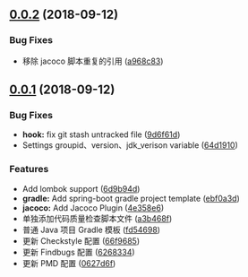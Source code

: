 <a name="0.0.2"></a>
## [0.0.2](https://github.com/nibocn/cookiecutter-java/compare/v0.0.1...v0.0.2) (2018-09-12)


### Bug Fixes

* 移除 jacoco 脚本重复的引用 ([a968c83](https://github.com/nibocn/cookiecutter-java/commit/a968c83))



<a name="0.0.1"></a>
## [0.0.1](https://github.com/nibocn/cookiecutter-java/compare/fd54698...v0.0.1) (2018-09-12)


### Bug Fixes

* **hook:** fix git stash untracked file ([9d6f61d](https://github.com/nibocn/cookiecutter-java/commit/9d6f61d))
* Settings groupid、version、jdk_verison variable ([64d1910](https://github.com/nibocn/cookiecutter-java/commit/64d1910))


### Features

* Add lombok support ([6d9b94d](https://github.com/nibocn/cookiecutter-java/commit/6d9b94d))
* **gradle:** Add spring-boot gradle project template ([ebf0a3d](https://github.com/nibocn/cookiecutter-java/commit/ebf0a3d))
* **jacoco:** Add Jacoco Plugin ([4e358e6](https://github.com/nibocn/cookiecutter-java/commit/4e358e6))
* 单独添加代码质量检查脚本文件 ([a3b468f](https://github.com/nibocn/cookiecutter-java/commit/a3b468f))
* 普通 Java 项目 Gradle 模板 ([fd54698](https://github.com/nibocn/cookiecutter-java/commit/fd54698))
* 更新 Checkstyle 配置 ([66f9685](https://github.com/nibocn/cookiecutter-java/commit/66f9685))
* 更新 Findbugs 配置 ([6268334](https://github.com/nibocn/cookiecutter-java/commit/6268334))
* 更新 PMD 配置 ([0627d6f](https://github.com/nibocn/cookiecutter-java/commit/0627d6f))



